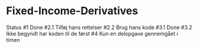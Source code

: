 # Fixed-Income-Derivatives
Status
#1 Done 
#2.1 Tilføj hans rettelser 
#2.2 Brug hans kode
#3.1 Done 
#3.2 Ikke begyndt har koden til de først 
#4 Kun en delopgave gennemgået i timen 
